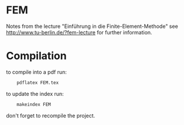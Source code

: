 FEM
===

Notes from the lecture "Einführung in die Finite-Element-Methode"
see http://www.tu-berlin.de/?fem-lecture for further information.

Compilation
==
to compile into a pdf run:
```bash
	pdflatex FEM.tex
```

to update the index run:
```bash
	makeindex FEM
```
don't forget to recompile the project.